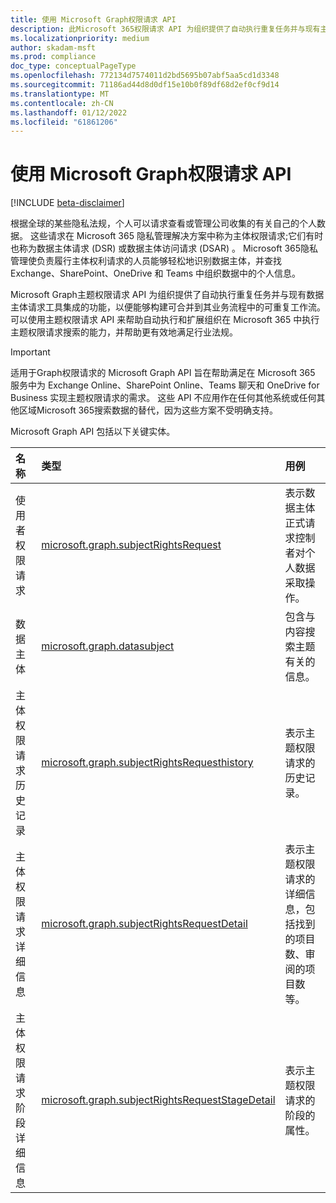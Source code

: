 ```yaml
---
title: 使用 Microsoft Graph权限请求 API
description: 此Microsoft 365权限请求 API 为组织提供了自动执行重复任务并与现有主体权限请求工具集成的功能，以构建可重复的工作流，帮助满足行业法规。
ms.localizationpriority: medium
author: skadam-msft
ms.prod: compliance
doc_type: conceptualPageType
ms.openlocfilehash: 772134d7574011d2bd5695b07abf5aa5cd1d3348
ms.sourcegitcommit: 71186ad44d8d0df15e10b0f89df68d2ef0cf9d14
ms.translationtype: MT
ms.contentlocale: zh-CN
ms.lasthandoff: 01/12/2022
ms.locfileid: "61861206"
---
```

# <a name="use-the-microsoft-graph-subject-rights-request-api"></a>使用 Microsoft Graph权限请求 API

[!INCLUDE [beta-disclaimer](../../includes/beta-disclaimer.md)]

根据全球的某些隐私法规，个人可以请求查看或管理公司收集的有关自己的个人数据。 这些请求在 Microsoft 365 隐私管理解决方案中称为主体权限请求;它们有时也称为数据主体请求 (DSR) 或数据主体访问请求 (DSAR) 。 Microsoft 365隐私管理使负责履行主体权利请求的人员能够轻松地识别数据主体，并查找 Exchange、SharePoint、OneDrive 和 Teams 中组织数据中的个人信息。 

Microsoft Graph主题权限请求 API 为组织提供了自动执行重复任务并与现有数据主体请求工具集成的功能，以便能够构建可合并到其业务流程中的可重复工作流。 可以使用主题权限请求 API 来帮助自动执行和扩展组织在 Microsoft 365 中执行主题权限请求搜索的能力，并帮助更有效地满足行业法规。

> [!IMPORTANT]
> 适用于Graph权限请求的 Microsoft Graph API 旨在帮助满足在 Microsoft 365 服务中为 Exchange Online、SharePoint Online、Teams 聊天和 OneDrive for Business 实现主题权限请求的需求。 这些 API 不应用作在任何其他系统或任何其他区域Microsoft 365搜索数据的替代，因为这些方案不受明确支持。

Microsoft Graph API 包括以下关键实体。

| 名称 | 类型       | 用例 |
|:-|:-|:-|
| 使用者权限请求 | [microsoft.graph.subjectRightsRequest](subjectRightsRequest.md) | 表示数据主体正式请求控制者对个人数据采取操作。 |
| 数据主体 | [microsoft.graph.datasubject](datasubject.md) | 包含与内容搜索主题有关的信息。 |
| 主体权限请求历史记录 | [microsoft.graph.subjectRightsRequesthistory](subjectRightsRequesthistory.md) | 表示主题权限请求的历史记录。 |
| 主体权限请求详细信息 | [microsoft.graph.subjectRightsRequestDetail](subjectRightsRequestDetail.md) | 表示主题权限请求的详细信息，包括找到的项目数、审阅的项目数等。 |
| 主体权限请求阶段详细信息 | [microsoft.graph.subjectRightsRequestStageDetail](subjectRightsRequestStageDetail.md) | 表示主题权限请求的阶段的属性。 |




